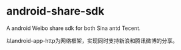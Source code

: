 android-share-sdk
=================

A android Weibo share sdk for both Sina antd Tecent.

以android-app-http为网络框架，实现同时支持新浪和腾讯微博的分享。

